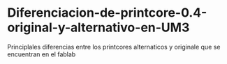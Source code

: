 # Diferenciacion-de-printcore-0.4-original-y-alternativo-en-UM3
 Principlales diferencias entre los printcores alternaticos y originale que se encuentran en el fablab 
